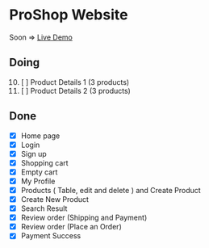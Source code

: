 # ProShop Website

Soon => [Live Demo](https://proshop-ashy.vercel.app/)

## Doing

10. [ ] Product Details 1 (3 products)
11. [ ] Product Details 2 (3 products)

## Done

- [x] Home page
- [x] Login
- [x] Sign up
- [x] Shopping cart
- [x] Empty cart
- [x] My Profile
- [x] Products ( Table, edit and delete ) and Create Product
- [x] Create New Product
- [x] Search Result
- [x] Review order (Shipping and Payment)
- [x] Review order (Place an Order)
- [x] Payment Success
